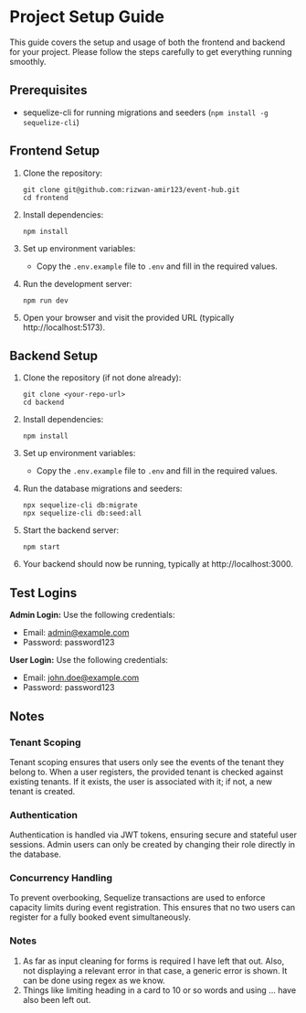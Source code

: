 # Project Setup Guide

This guide covers the setup and usage of both the frontend and backend for your project. Please follow the steps carefully to get everything running smoothly.

## Prerequisites

* sequelize-cli for running migrations and seeders (`npm install -g sequelize-cli`)

## Frontend Setup

1.  Clone the repository:

    ```
    git clone git@github.com:rizwan-amir123/event-hub.git
    cd frontend
    ```
2.  Install dependencies:

    ```
    npm install
    ```
3.  Set up environment variables:

    * Copy the `.env.example` file to `.env` and fill in the required values.
4.  Run the development server:

    ```
    npm run dev
    ```
5.  Open your browser and visit the provided URL (typically http://localhost:5173).

## Backend Setup

1.  Clone the repository (if not done already):

    ```
    git clone <your-repo-url>
    cd backend
    ```
2.  Install dependencies:

    ```
    npm install
    ```
3.  Set up environment variables:

    * Copy the `.env.example` file to `.env` and fill in the required values.
4.  Run the database migrations and seeders:

    ```
    npx sequelize-cli db:migrate
    npx sequelize-cli db:seed:all
    ```
5.  Start the backend server:

    ```
    npm start
    ```
6.  Your backend should now be running, typically at http://localhost:3000.

## Test Logins

**Admin Login:** Use the following credentials:

* Email: admin@example.com
* Password: password123

**User Login:** Use the following credentials:

* Email: john.doe@example.com
* Password: password123

## Notes

### Tenant Scoping

Tenant scoping ensures that users only see the events of the tenant they belong to. When a user registers, the provided tenant is checked against existing tenants. If it exists, the user is associated with it; if not, a new tenant is created.

### Authentication

Authentication is handled via JWT tokens, ensuring secure and stateful user sessions. Admin users can only be created by changing their role directly in the database.

### Concurrency Handling

To prevent overbooking, Sequelize transactions are used to enforce capacity limits during event registration. This ensures that no two users can register for a fully booked event simultaneously.

### Notes
1. As far as input cleaning for forms is required I have left that out. Also, not displaying a relevant error in that case, a generic error is shown. It can be done using regex as we know.
2. Things like limiting heading in a card to 10 or so words and using ... have also been left out.

